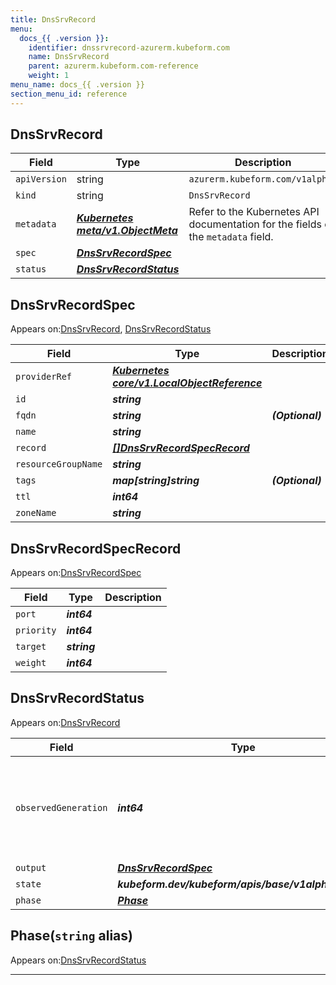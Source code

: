 ```yaml
---
title: DnsSrvRecord
menu:
  docs_{{ .version }}:
    identifier: dnssrvrecord-azurerm.kubeform.com
    name: DnsSrvRecord
    parent: azurerm.kubeform.com-reference
    weight: 1
menu_name: docs_{{ .version }}
section_menu_id: reference
---
```


## DnsSrvRecord
| Field | Type | Description |
| ------ | ----- | ----------- |
| `apiVersion` | string | `azurerm.kubeform.com/v1alpha1` |
|    `kind` | string | `DnsSrvRecord` |
| `metadata` | ***[Kubernetes meta/v1.ObjectMeta](https://v1-18.docs.kubernetes.io/docs/reference/generated/kubernetes-api/v1.18/#objectmeta-v1-meta)***|Refer to the Kubernetes API documentation for the fields of the `metadata` field.|
| `spec` | ***[DnsSrvRecordSpec](#dnssrvrecordspec)***||
| `status` | ***[DnsSrvRecordStatus](#dnssrvrecordstatus)***||
## DnsSrvRecordSpec

Appears on:[DnsSrvRecord](#dnssrvrecord), [DnsSrvRecordStatus](#dnssrvrecordstatus)

| Field | Type | Description |
| ------ | ----- | ----------- |
| `providerRef` | ***[Kubernetes core/v1.LocalObjectReference](https://v1-18.docs.kubernetes.io/docs/reference/generated/kubernetes-api/v1.18/#localobjectreference-v1-core)***||
| `id` | ***string***||
| `fqdn` | ***string***| ***(Optional)*** |
| `name` | ***string***||
| `record` | ***[[]DnsSrvRecordSpecRecord](#dnssrvrecordspecrecord)***||
| `resourceGroupName` | ***string***||
| `tags` | ***map[string]string***| ***(Optional)*** |
| `ttl` | ***int64***||
| `zoneName` | ***string***||
## DnsSrvRecordSpecRecord

Appears on:[DnsSrvRecordSpec](#dnssrvrecordspec)

| Field | Type | Description |
| ------ | ----- | ----------- |
| `port` | ***int64***||
| `priority` | ***int64***||
| `target` | ***string***||
| `weight` | ***int64***||
## DnsSrvRecordStatus

Appears on:[DnsSrvRecord](#dnssrvrecord)

| Field | Type | Description |
| ------ | ----- | ----------- |
| `observedGeneration` | ***int64***| ***(Optional)*** Resource generation, which is updated on mutation by the API Server.|
| `output` | ***[DnsSrvRecordSpec](#dnssrvrecordspec)***| ***(Optional)*** |
| `state` | ***kubeform.dev/kubeform/apis/base/v1alpha1.State***| ***(Optional)*** |
| `phase` | ***[Phase](#phase)***| ***(Optional)*** |
## Phase(`string` alias)

Appears on:[DnsSrvRecordStatus](#dnssrvrecordstatus)

---
